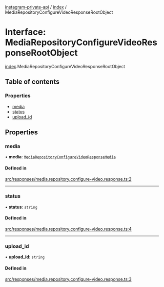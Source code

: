 [instagram-private-api](../../README.md) / [index](../../modules/index.md) / MediaRepositoryConfigureVideoResponseRootObject

# Interface: MediaRepositoryConfigureVideoResponseRootObject

[index](../../modules/index.md).MediaRepositoryConfigureVideoResponseRootObject

## Table of contents

### Properties

- [media](MediaRepositoryConfigureVideoResponseRootObject.md#media)
- [status](MediaRepositoryConfigureVideoResponseRootObject.md#status)
- [upload\_id](MediaRepositoryConfigureVideoResponseRootObject.md#upload_id)

## Properties

### media

• **media**: [`MediaRepositoryConfigureVideoResponseMedia`](MediaRepositoryConfigureVideoResponseMedia.md)

#### Defined in

[src/responses/media.repository.configure-video.response.ts:2](https://github.com/Nerixyz/instagram-private-api/blob/0e0721c/src/responses/media.repository.configure-video.response.ts#L2)

___

### status

• **status**: `string`

#### Defined in

[src/responses/media.repository.configure-video.response.ts:4](https://github.com/Nerixyz/instagram-private-api/blob/0e0721c/src/responses/media.repository.configure-video.response.ts#L4)

___

### upload\_id

• **upload\_id**: `string`

#### Defined in

[src/responses/media.repository.configure-video.response.ts:3](https://github.com/Nerixyz/instagram-private-api/blob/0e0721c/src/responses/media.repository.configure-video.response.ts#L3)
